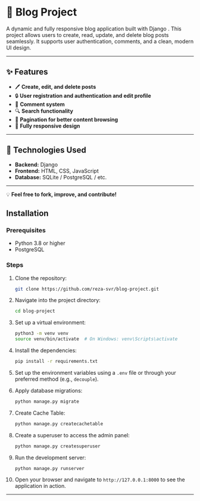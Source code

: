 # 📝 Blog Project

A dynamic and fully responsive blog application built with Django . This project allows users to create, read, update, and delete blog posts seamlessly. It supports user authentication, comments, and a clean, modern UI design.  

---

## ✨ Features  

- 🖊️ **Create, edit, and delete posts**  
- 🔒 **User registration and authentication and edit profile**  
- 💬 **Comment system**  
- 🔍 **Search functionality**  
- 🎯 **Pagination for better content browsing**  
- 📱 **Fully responsive design**  

---

## 🔧 Technologies Used  

- **Backend:** Django  
- **Frontend:** HTML, CSS, JavaScript  
- **Database:** SQLite / PostgreSQL / etc.  

---

💡 **Feel free to fork, improve, and contribute!**  


## Installation

### Prerequisites

- Python 3.8 or higher
- PostgreSQL

### Steps

1. Clone the repository:
   ```bash
   git clone https://github.com/reza-svr/blog-project.git
   ```

2. Navigate into the project directory:
   ```bash
   cd blog-project
   ```

3. Set up a virtual environment:
   ```bash
   python3 -m venv venv
   source venv/bin/activate  # On Windows: venv\Scripts\activate
   ```

4. Install the dependencies:
   ```bash
   pip install -r requirements.txt
   ```

5. Set up the environment variables using a `.env` file or through your preferred method (e.g., `decouple`).

6. Apply database migrations:
   ```bash
   python manage.py migrate
   ```

7. Create Cache Table:
   ```bash
   python manage.py createcachetable
   ```

8. Create a superuser to access the admin panel:
   ```bash
   python manage.py createsuperuser
   ```

9. Run the development server:
   ```bash
   python manage.py runserver
   ```

10. Open your browser and navigate to `http://127.0.0.1:8000` to see the application in action.


---